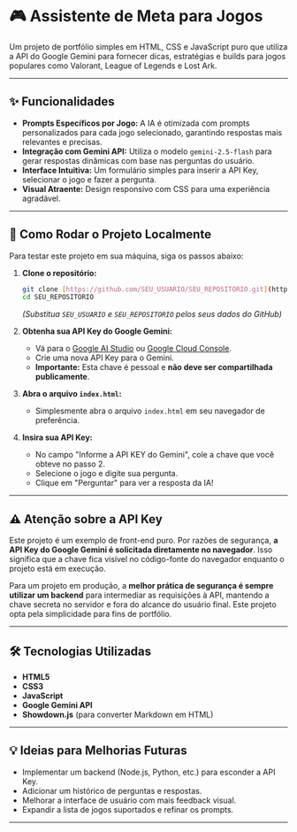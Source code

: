 # 🎮 Assistente de Meta para Jogos

Um projeto de portfólio simples em HTML, CSS e JavaScript puro que utiliza a API do Google Gemini para fornecer dicas, estratégias e builds para jogos populares como Valorant, League of Legends e Lost Ark.

---

## ✨ Funcionalidades

* **Prompts Específicos por Jogo:** A IA é otimizada com prompts personalizados para cada jogo selecionado, garantindo respostas mais relevantes e precisas.
* **Integração com Gemini API:** Utiliza o modelo `gemini-2.5-flash` para gerar respostas dinâmicas com base nas perguntas do usuário.
* **Interface Intuitiva:** Um formulário simples para inserir a API Key, selecionar o jogo e fazer a pergunta.
* **Visual Atraente:** Design responsivo com CSS para uma experiência agradável.

---

## 🚀 Como Rodar o Projeto Localmente

Para testar este projeto em sua máquina, siga os passos abaixo:

1.  **Clone o repositório:**
    ```bash
    git clone [https://github.com/SEU_USUARIO/SEU_REPOSITORIO.git](https://github.com/SEU_USUARIO/SEU_REPOSITORIO.git)
    cd SEU_REPOSITORIO
    ```
    *(Substitua `SEU_USUARIO` e `SEU_REPOSITORIO` pelos seus dados do GitHub)*

2.  **Obtenha sua API Key do Google Gemini:**
    * Vá para o [Google AI Studio](https://aistudio.google.com/app/apikey) ou [Google Cloud Console](https://console.cloud.google.com/apis/credentials).
    * Crie uma nova API Key para o Gemini.
    * **Importante:** Esta chave é pessoal e **não deve ser compartilhada publicamente**.

3.  **Abra o arquivo `index.html`:**
    * Simplesmente abra o arquivo `index.html` em seu navegador de preferência.

4.  **Insira sua API Key:**
    * No campo "Informe a API KEY do Gemini", cole a chave que você obteve no passo 2.
    * Selecione o jogo e digite sua pergunta.
    * Clique em "Perguntar" para ver a resposta da IA!

---

## ⚠️ Atenção sobre a API Key

Este projeto é um exemplo de front-end puro. Por razões de segurança, **a API Key do Google Gemini é solicitada diretamente no navegador**. Isso significa que a chave fica visível no código-fonte do navegador enquanto o projeto está em execução.

Para um projeto em produção, a **melhor prática de segurança é sempre utilizar um backend** para intermediar as requisições à API, mantendo a chave secreta no servidor e fora do alcance do usuário final. Este projeto opta pela simplicidade para fins de portfólio.

---

## 🛠️ Tecnologias Utilizadas

* **HTML5**
* **CSS3**
* **JavaScript**
* **Google Gemini API**
* **Showdown.js** (para converter Markdown em HTML)

---

## 💡 Ideias para Melhorias Futuras

* Implementar um backend (Node.js, Python, etc.) para esconder a API Key.
* Adicionar um histórico de perguntas e respostas.
* Melhorar a interface de usuário com mais feedback visual.
* Expandir a lista de jogos suportados e refinar os prompts.

---

